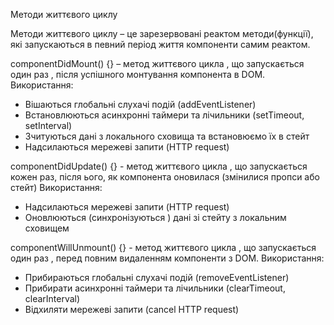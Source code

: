 Методи життєвого циклу

Методи життєвого циклу – це зарезервовані реактом методи(функції), які
запускаються в певний період життя компоненти самим реактом.

componentDidMount() {} – метод життєвого цикла , що запускається один раз ,
після успішного монтування компонента в DOM. Використання:

- Вішаються глобальні слухачі подій (addEventListener)
- Встановлюються асинхронні таймери та лічильники (setTimeout, setInterval)
- Зчитуються дані з локального сховища та встановюємо їх в стейт
- Надсилаються мережеві запити (HTTP request)

componentDidUpdate() {} - метод життєвого цикла , що запускається кожен раз,
після ього, як компонента оновилася (змінилися пропси або стейт) Використання:

- Надсилаються мережеві запити (HTTP request)
- Оновлюються (синхронізуються ) дані зі стейту з локальним сховищем

componentWillUnmount() {} - метод життєвого цикла , що запускається один раз ,
перед повним видаленням компоненти з DOM. Використання:

- Прибираються глобальні слухачі подій (removeEventListener)
- Прибирати асинхронні таймери та лічильники (clearTimeout, clearInterval)
- Відхиляти мережеві запити (cancel HTTP request)
